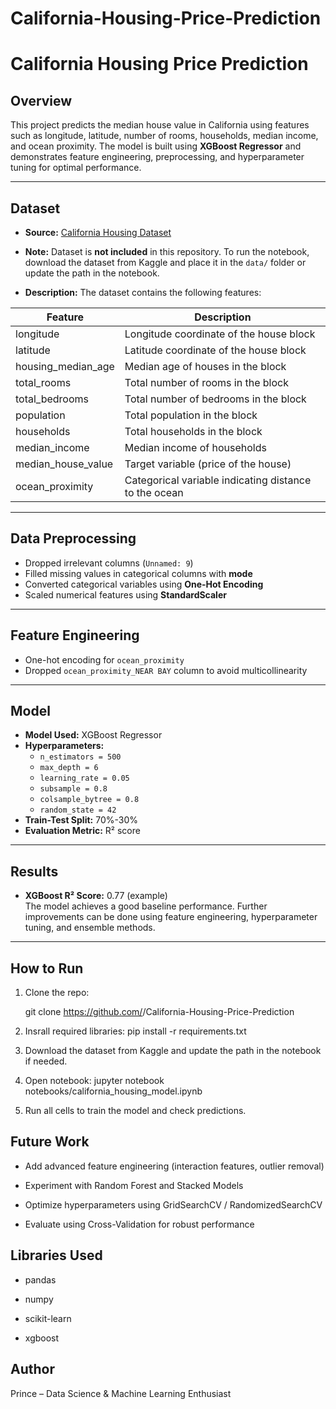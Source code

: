 # California-Housing-Price-Prediction

# California Housing Price Prediction

## Overview
This project predicts the median house value in California using features such as longitude, latitude, number of rooms, households, median income, and ocean proximity. The model is built using **XGBoost Regressor** and demonstrates feature engineering, preprocessing, and hyperparameter tuning for optimal performance.

---

## Dataset
- **Source:** [California Housing Dataset](/kaggle/input/california-house-price-prediction/california_housing_test_1.csv)
- **Note:** Dataset is **not included** in this repository. To run the notebook, download the dataset from Kaggle and place it in the `data/` folder or update the path in the notebook.  

- **Description:** The dataset contains the following features:

| Feature | Description |
|---------|-------------|
| longitude | Longitude coordinate of the house block |
| latitude | Latitude coordinate of the house block |
| housing_median_age | Median age of houses in the block |
| total_rooms | Total number of rooms in the block |
| total_bedrooms | Total number of bedrooms in the block |
| population | Total population in the block |
| households | Total households in the block |
| median_income | Median income of households |
| median_house_value | Target variable (price of the house) |
| ocean_proximity | Categorical variable indicating distance to the ocean |

---

## Data Preprocessing
- Dropped irrelevant columns (`Unnamed: 9`)  
- Filled missing values in categorical columns with **mode**  
- Converted categorical variables using **One-Hot Encoding**  
- Scaled numerical features using **StandardScaler**  

---

## Feature Engineering
- One-hot encoding for `ocean_proximity`  
- Dropped `ocean_proximity_NEAR BAY` column to avoid multicollinearity  

---

## Model
- **Model Used:** XGBoost Regressor
- **Hyperparameters:**
  - `n_estimators = 500`
  - `max_depth = 6`
  - `learning_rate = 0.05`
  - `subsample = 0.8`
  - `colsample_bytree = 0.8`
  - `random_state = 42`
- **Train-Test Split:** 70%-30%  
- **Evaluation Metric:** R² score

---

## Results
- **XGBoost R² Score:** 0.77 (example)  
The model achieves a good baseline performance. Further improvements can be done using feature engineering, hyperparameter tuning, and ensemble methods.

---

## How to Run
1. Clone the repo:

    git clone https://github.com/<your-username>/California-Housing-Price-Prediction

2. Insrall required libraries:
    pip install -r requirements.txt

3. Download the dataset from Kaggle and update the path in the notebook if needed.
4. Open notebook:
    jupyter notebook notebooks/california_housing_model.ipynb

5. Run all cells to train the model and check predictions.

## Future Work

* Add advanced feature engineering (interaction features, outlier removal)

* Experiment with Random Forest and Stacked Models

* Optimize hyperparameters using GridSearchCV / RandomizedSearchCV

* Evaluate using Cross-Validation for robust performance

## Libraries Used

* pandas

* numpy

* scikit-learn

* xgboost

## Author

Prince – Data Science & Machine Learning Enthusiast